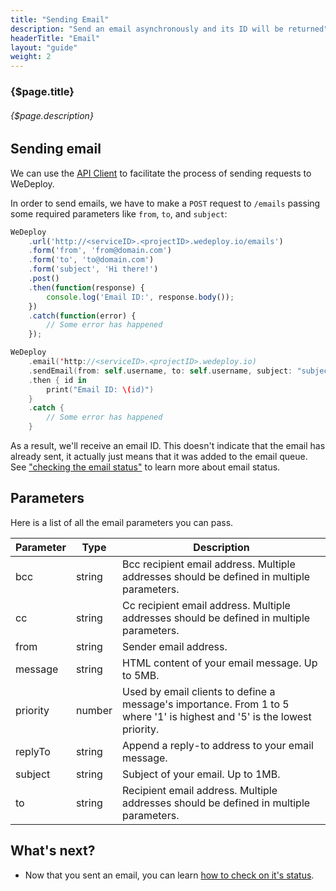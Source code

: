```yaml
---
title: "Sending Email"
description: "Send an email asynchronously and its ID will be returned"
headerTitle: "Email"
layout: "guide"
weight: 2
---
```


### {$page.title}

###### {$page.description}

<article id="1">

## Sending email

We can use the [API Client](docs/intro/using-the-api-client.html) to facilitate the process of sending requests to WeDeploy.

In order to send emails, we have to make a `POST` request to `/emails` passing some required parameters like `from`, `to`, and `subject`:

```javascript
WeDeploy
	.url('http://<serviceID>.<projectID>.wedeploy.io/emails')
	.form('from', 'from@domain.com')
	.form('to', 'to@domain.com')
	.form('subject', 'Hi there!')
	.post()
	.then(function(response) {
		console.log('Email ID:', response.body());
	})
	.catch(function(error) {
		// Some error has happened
	});
```
```swift
WeDeploy
	.email('http://<serviceID>.<projectID>.wedeploy.io)
	.sendEmail(from: self.username, to: self.username, subject: "subject", body: "body")
	.then { id in
		print("Email ID: \(id)")
	}
	.catch {
		// Some error has happened
	}
```

As a result, we'll receive an email ID. This doesn't indicate that the email has already sent, it actually just means that it was added to the email queue. See ["checking the email status"](/docs/email/checking-status.html) to learn more about email status.

</article>

<article id="2">

## Parameters

Here is a list of all the email parameters you can pass.

<div class="table-container">

Parameter    | Type    | Description
------------ | ------- | ------------
bcc          | string  | Bcc recipient email address. Multiple addresses should be defined in multiple parameters.
cc           | string  | Cc recipient email address. Multiple addresses should be defined in multiple parameters.
from         | string  | Sender email address.
message      | string  | HTML content of your email message. Up to 5MB.
priority     | number  | Used by email clients to define a message's importance. From 1 to 5 where '1' is highest and '5' is the lowest priority.
replyTo      | string  | Append a reply-to address to your email message.
subject      | string  | Subject of your email. Up to 1MB.
to           | string  | Recipient email address. Multiple addresses should be defined in multiple parameters.

</div>

</article>

## What's next?

* Now that you sent an email, you can learn [how to check on it's status](/docs/email/checking-status.html).
